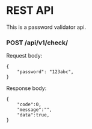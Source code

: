 # REST API
This is a password validator api.

### POST /api/v1/check/
Request body:

	{
		"password": "123abc",
	}

Response body:

	{
		"code":0,
		"message":"",
		"data":true,
	}




